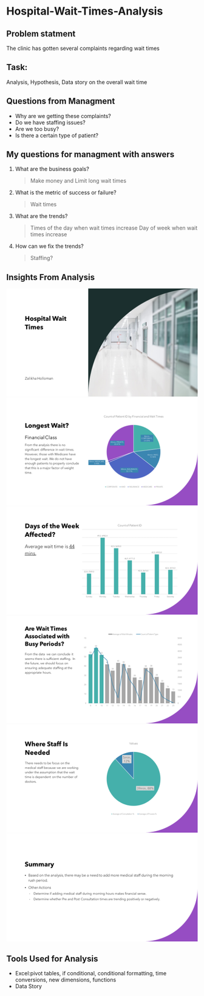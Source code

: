 # Hospital-Wait-Times-Analysis


## Problem statment
The clinic has gotten several complaints regarding wait times
## Task:
 Analysis, Hypothesis, Data story on the overall wait time

## Questions from Managment
- Why are we getting these complaints?
- Do we have staffing issues?
- Are we too busy?
- Is there a certain type of patient?

## My questions for managment with answers
1. What are the business goals?
    
    > Make money and Limit long wait times
2. What is the metric of success or failure?
    
    >Wait times
3. What are the trends?
    
    >Times of the day when wait times increase 
    >Day of week when wait times increase
4. How can we fix the trends?
    >Staffing?

## Insights From Analysis
![Slide1.png](./Images/Visualization/Slide1.PNG?raw=true)
![Slide2.png](./Images/Visualization/Slide2.PNG?raw=true)
![Slide3.png](./Images/Visualization/Slide3.PNG?raw=true)
![Slide4.png](./Images/Visualization/Slide4.PNG?raw=true)
![Slide5.png](./Images/Visualization/Slide5.PNG?raw=true)
![Slide6.png](./Images/Visualization/Slide6.PNG?raw=true)




## Tools Used for Analysis
- Excel:pivot tables, if conditional, conditional formatting, time conversions, new dimensions, functions
- Data Story
